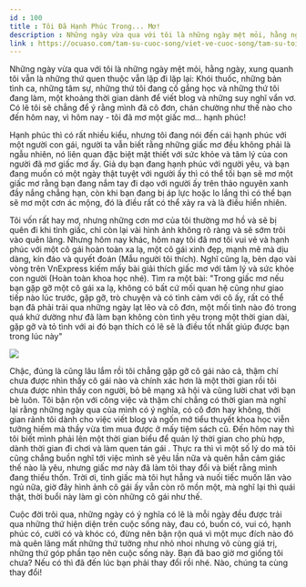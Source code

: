 ```yaml
---
id : 100
title : Tôi Đã Hạnh Phúc Trong... Mơ!
description : Những ngày vừa qua với tôi là những ngày mệt mỏi, hằng ngày, xung quanh tôi vẫn là những thứ quen thuộc vẫn lặp đi lặp lại Khói thuốc, những bản tình ca, những tâm sự, những thứ tôi đang cố gắng học và những thứ tôi đang làm, một khoảng thời gian dành để viết blog và những suy nghĩ vẩn vơ. Có lẽ tôi sẽ chẳng để ý rằng mình đã cô đơn, chán chường như thế nào cho đến hôm nay, vì hôm nay - tôi đã mơ một giấc mơ... hạnh phúc!
link : https://ocuaso.com/tam-su-cuoc-song/viet-ve-cuoc-song/tam-su-toi-da-hanh-phuc-trong-mo.html
---
```


Những ngày vừa qua với tôi là những ngày mệt mỏi, hằng ngày, xung quanh
tôi vẫn là những thứ quen thuộc vẫn lặp đi lặp lại: Khói thuốc, những bản
tình ca, những tâm sự, những thứ tôi đang cố gắng học và những thứ tôi đang
làm, một khoảng thời gian dành để viết blog và những suy nghĩ vẩn vơ. Có
lẽ tôi sẽ chẳng để ý rằng mình đã cô đơn, chán chường như thế nào cho đến
hôm nay, vì hôm nay - tôi đã mơ một giấc mơ... hạnh phúc!

Hạnh phúc thì có rất nhiều kiểu, nhưng tôi đang nói đến cái hạnh phúc với
một người con gái, người ta vẫn biết rằng những giấc mơ đều không phải là
ngẫu nhiên, nó liên quan đặc biệt mật thiết với sức khỏe và tâm lý của con
người đã mơ giấc mơ ấy. Giả dụ bạn đang hạnh phúc với người yêu, và bạn
đang muốn có một ngày thật tuyệt với người ấy thì có thể tối bạn sẽ mơ một
giấc mơ rằng bạn đang nắm tay đi dạo với người ấy trên thảo nguyên xanh
đầy nắng chẳng hạn, còn khi bạn đang bị áp lực hoặc lo lắng thì có thể bạn
sẽ mơ một cơn ác mộng, đó là điều rất có thể xảy ra và là điều hiển nhiên.

Tôi vốn rất hay mơ, nhưng những cơn mơ của tôi thường mơ hồ và sẽ bị quên
đi khi tỉnh giấc, chỉ còn lại vài hình ảnh không rõ ràng và sẽ sớm trôi
vào quên lãng. Nhưng hôm nay khác, hôm nay tôi đã mơ tôi vui vẻ và hạnh
phúc với một cô gái hoàn toàn xa lạ, một cô gái xinh đẹp, mạnh mẽ mà dịu
dàng, kín đáo và quyết đoán (Mẫu người tôi thích). Nghĩ cũng lạ, bèn dạo
vài vòng trên VnExpress kiếm mấy bài giải thích giấc mơ với tâm lý và sức
khỏe con người (Hoàn toàn khoa học nhé). Tìm ra một bài: "Trong giấc mơ
nếu bạn gặp gỡ một cô gái xa lạ, không có bất cứ mối quan hệ cũng như giao
tiếp nào lúc trước, gặp gỡ, trò chuyện và có tình cảm với cô ấy, rất có
thể bạn đã phải trải qua những ngày lạt lẽo và cô đơn, một mối tình nào
đó trong quá khứ dường như đã làm bạn không còn tình yêu trong một thời
gian dài, gặp gỡ và tỏ tình với ai đó bạn thích có lẽ sẽ là điều tốt nhất
giúp được bạn trong lúc này"

![](https://ocuaso.com/wp-content/uploads/2015/10/tam-su-toi-da-hanh-phuc-trong-mo.jpg)

Chậc, đúng là cũng lâu lắm rồi tôi chẳng gặp gỡ cô gái nào cả, thậm chí
chưa được nhìn thấy cô gái nào và chính xác hơn là một thời gian rồi tôi
chưa được nhìn thấy con người, bỏ bê mạng xã hội và cũng lười chat với bạn
bè luôn. Tôi bận rộn với công việc và thậm chí chẳng có thời gian mà nghĩ
lại rằng những ngày qua của mình có ý nghĩa, có cô đơn hay không, thời gian
rảnh tôi dành cho việc viết blog và ngốn mớ tiểu thuyết khoa học viễn tưởng
hiếm mà thầy vừa tìm mua được ở mấy tiệm sách cũ. Đến hôm nay thì tôi biết
mình phải lên một thời gian biểu để quản lý thời gian cho phù hợp, dành
thời gian đi chơi và làm quen tán gái . Thực ra thì vì một số lý do mà tôi
cũng chẳng buồn nghĩ tới việc mình sẽ yêu lần nữa và quên hẳn cảm giác thế
nào là yêu, nhưng giấc mơ này đã làm tôi thay đổi và biết rằng mình đang
thiếu thốn. Trời ơi, tỉnh giấc mà tôi hụt hẫng và nuối tiếc muốn lăn vào
ngủ nữa, giờ đây hình ảnh cô gái ấy vẫn còn rõ mồn một, mà nghĩ lại thì
quái thật, thời buổi này làm gì còn những cô gái như thế.

Cuộc đời trôi qua, những ngày có ý nghĩa có lẽ là mỗi ngày đều được trải
qua những thứ hiện diện trên cuộc sống này, đau có, buồn có, vui có, hạnh
phúc có, cười có và khóc có, đừng nên bận rộn quá vì một mục đích nào đó
mà quên lãng mất những thứ tưởng như nhỏ nhoi nhưng vô cùng giá trị, những
thứ góp phần tạo nên cuộc sống này. Bạn đã bao giờ mơ giống tôi chưa? Nếu
có thì đã đến lúc bạn phải thay đổi rồi nhé. Nào, chúng ta cùng thay đổi!